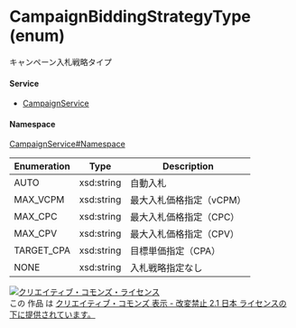 

# CampaignBiddingStrategyType (enum)

キャンペーン入札戦略タイプ

#### Service

+ [CampaignService](../../services/CampaignService.md)

#### Namespace

[CampaignService#Namespace](../../services/CampaignService.md#namespace)

| Enumeration  |       Type       |          Description          |
| ------------ | ---------------- | ----------------------------- |
| AUTO | xsd:string | 自動入札 |
| MAX_VCPM | xsd:string | 最大入札価格指定（vCPM） |
| MAX_CPC | xsd:string | 最大入札価格指定（CPC） |
| MAX_CPV | xsd:string | 最大入札価格指定（CPV） |
| TARGET_CPA | xsd:string | 目標単価指定（CPA） |
| NONE | xsd:string | 入札戦略指定なし |

<a rel="license" href="http://creativecommons.org/licenses/by-nd/2.1/jp/"><img alt="クリエイティブ・コモンズ・ライセンス" style="border-width:0" src="https://i.creativecommons.org/l/by-nd/2.1/jp/88x31.png" /></a><br />この 作品 は <a rel="license" href="http://creativecommons.org/licenses/by-nd/2.1/jp/">クリエイティブ・コモンズ 表示 - 改変禁止 2.1 日本 ライセンスの下に提供されています。</a>
